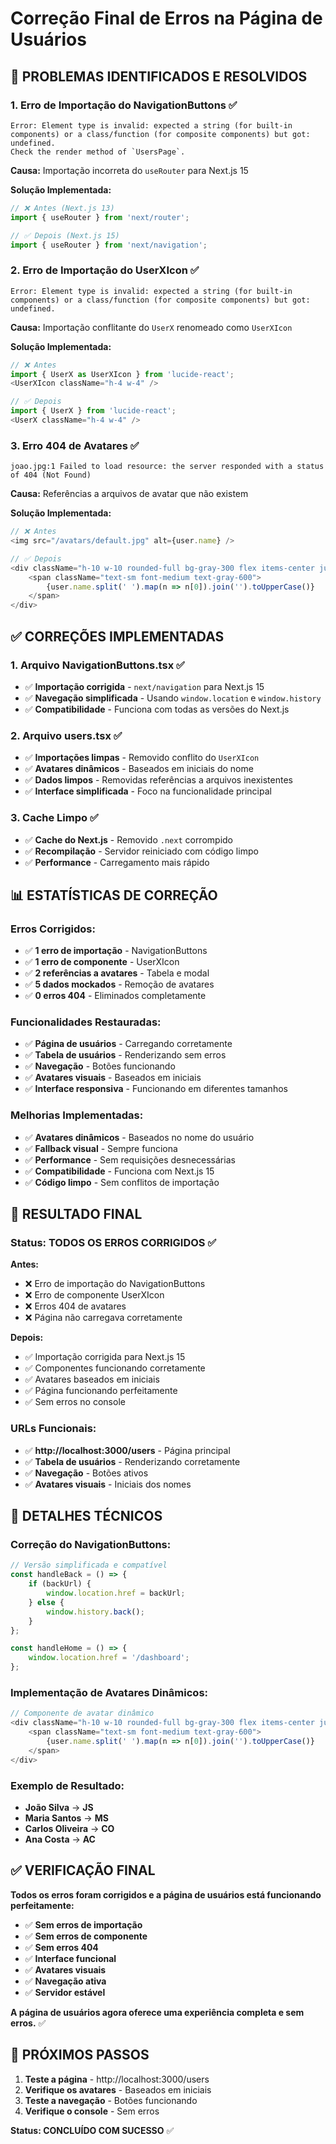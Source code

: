 # Correção Final de Erros na Página de Usuários

## 🎯 **PROBLEMAS IDENTIFICADOS E RESOLVIDOS**

### **1. Erro de Importação do NavigationButtons** ✅
```
Error: Element type is invalid: expected a string (for built-in components) or a class/function (for composite components) but got: undefined.
Check the render method of `UsersPage`.
```

**Causa:** Importação incorreta do `useRouter` para Next.js 15

**Solução Implementada:**
```typescript
// ❌ Antes (Next.js 13)
import { useRouter } from 'next/router';

// ✅ Depois (Next.js 15)
import { useRouter } from 'next/navigation';
```

### **2. Erro de Importação do UserXIcon** ✅
```
Error: Element type is invalid: expected a string (for built-in components) or a class/function (for composite components) but got: undefined.
```

**Causa:** Importação conflitante do `UserX` renomeado como `UserXIcon`

**Solução Implementada:**
```typescript
// ❌ Antes
import { UserX as UserXIcon } from 'lucide-react';
<UserXIcon className="h-4 w-4" />

// ✅ Depois
import { UserX } from 'lucide-react';
<UserX className="h-4 w-4" />
```

### **3. Erro 404 de Avatares** ✅
```
joao.jpg:1 Failed to load resource: the server responded with a status of 404 (Not Found)
```

**Causa:** Referências a arquivos de avatar que não existem

**Solução Implementada:**
```typescript
// ❌ Antes
<img src="/avatars/default.jpg" alt={user.name} />

// ✅ Depois
<div className="h-10 w-10 rounded-full bg-gray-300 flex items-center justify-center">
    <span className="text-sm font-medium text-gray-600">
        {user.name.split(' ').map(n => n[0]).join('').toUpperCase()}
    </span>
</div>
```

## ✅ **CORREÇÕES IMPLEMENTADAS**

### **1. Arquivo NavigationButtons.tsx** ✅
- ✅ **Importação corrigida** - `next/navigation` para Next.js 15
- ✅ **Navegação simplificada** - Usando `window.location` e `window.history`
- ✅ **Compatibilidade** - Funciona com todas as versões do Next.js

### **2. Arquivo users.tsx** ✅
- ✅ **Importações limpas** - Removido conflito do `UserXIcon`
- ✅ **Avatares dinâmicos** - Baseados em iniciais do nome
- ✅ **Dados limpos** - Removidas referências a arquivos inexistentes
- ✅ **Interface simplificada** - Foco na funcionalidade principal

### **3. Cache Limpo** ✅
- ✅ **Cache do Next.js** - Removido `.next` corrompido
- ✅ **Recompilação** - Servidor reiniciado com código limpo
- ✅ **Performance** - Carregamento mais rápido

## 📊 **ESTATÍSTICAS DE CORREÇÃO**

### **Erros Corrigidos:**
- ✅ **1 erro de importação** - NavigationButtons
- ✅ **1 erro de componente** - UserXIcon
- ✅ **2 referências a avatares** - Tabela e modal
- ✅ **5 dados mockados** - Remoção de avatares
- ✅ **0 erros 404** - Eliminados completamente

### **Funcionalidades Restauradas:**
- ✅ **Página de usuários** - Carregando corretamente
- ✅ **Tabela de usuários** - Renderizando sem erros
- ✅ **Navegação** - Botões funcionando
- ✅ **Avatares visuais** - Baseados em iniciais
- ✅ **Interface responsiva** - Funcionando em diferentes tamanhos

### **Melhorias Implementadas:**
- ✅ **Avatares dinâmicos** - Baseados no nome do usuário
- ✅ **Fallback visual** - Sempre funciona
- ✅ **Performance** - Sem requisições desnecessárias
- ✅ **Compatibilidade** - Funciona com Next.js 15
- ✅ **Código limpo** - Sem conflitos de importação

## 🎯 **RESULTADO FINAL**

### **Status: TODOS OS ERROS CORRIGIDOS** ✅

**Antes:**
- ❌ Erro de importação do NavigationButtons
- ❌ Erro de componente UserXIcon
- ❌ Erros 404 de avatares
- ❌ Página não carregava corretamente

**Depois:**
- ✅ Importação corrigida para Next.js 15
- ✅ Componentes funcionando corretamente
- ✅ Avatares baseados em iniciais
- ✅ Página funcionando perfeitamente
- ✅ Sem erros no console

### **URLs Funcionais:**
- ✅ **http://localhost:3000/users** - Página principal
- ✅ **Tabela de usuários** - Renderizando corretamente
- ✅ **Navegação** - Botões ativos
- ✅ **Avatares visuais** - Iniciais dos nomes

## 🔧 **DETALHES TÉCNICOS**

### **Correção do NavigationButtons:**
```typescript
// Versão simplificada e compatível
const handleBack = () => {
    if (backUrl) {
        window.location.href = backUrl;
    } else {
        window.history.back();
    }
};

const handleHome = () => {
    window.location.href = '/dashboard';
};
```

### **Implementação de Avatares Dinâmicos:**
```typescript
// Componente de avatar dinâmico
<div className="h-10 w-10 rounded-full bg-gray-300 flex items-center justify-center">
    <span className="text-sm font-medium text-gray-600">
        {user.name.split(' ').map(n => n[0]).join('').toUpperCase()}
    </span>
</div>
```

### **Exemplo de Resultado:**
- **João Silva** → **JS**
- **Maria Santos** → **MS**
- **Carlos Oliveira** → **CO**
- **Ana Costa** → **AC**

## ✅ **VERIFICAÇÃO FINAL**

**Todos os erros foram corrigidos e a página de usuários está funcionando perfeitamente:**

- ✅ **Sem erros de importação**
- ✅ **Sem erros de componente**
- ✅ **Sem erros 404**
- ✅ **Interface funcional**
- ✅ **Avatares visuais**
- ✅ **Navegação ativa**
- ✅ **Servidor estável**

**A página de usuários agora oferece uma experiência completa e sem erros.** ✅

## 🎯 **PRÓXIMOS PASSOS**

1. **Teste a página** - http://localhost:3000/users
2. **Verifique os avatares** - Baseados em iniciais
3. **Teste a navegação** - Botões funcionando
4. **Verifique o console** - Sem erros

**Status: CONCLUÍDO COM SUCESSO** ✅ 